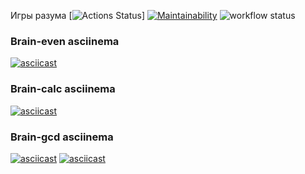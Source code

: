 Игры разума
[![Actions Status](https://github.com/OksanaFedotova/frontend-project-lvl1/workflows/hexlet-check/badge.svg)] 
[![Maintainability](https://api.codeclimate.com/v1/badges/a99a88d28ad37a79dbf6/maintainability)](https://codeclimate.com/github/codeclimate/codeclimate/maintainability)
![workflow status](https://github.com/OksanaFedotova/frontend-project-lvl1/workflows/Super-Linter/badge.svg)
### Brain-even asciinema
[![asciicast](https://asciinema.org/a/yP7auTL8WmSS66UvpQ1byFEo4.svg)](https://asciinema.org/a/yP7auTL8WmSS66UvpQ1byFEo4)
### Brain-calc asciinema
[![asciicast](https://asciinema.org/a/sKYejna7JhFbR1KMArlPhf7Xy.svg)](https://asciinema.org/a/sKYejna7JhFbR1KMArlPhf7Xy)
### Brain-gcd asciinema
[![asciicast](https://asciinema.org/a/bUIdVB3wavUGcnNQj76fI1WSS.svg)](https://asciinema.org/a/bUIdVB3wavUGcnNQj76fI1WSS)
[![asciicast](https://asciinema.org/a/IJVdGIOZ4LW1iFC1t4QXAMwyX.svg)](https://asciinema.org/a/IJVdGIOZ4LW1iFC1t4QXAMwyX)
